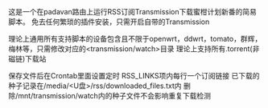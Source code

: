 这是一个在padavan路由上运行RSS订阅Transmission下载蜜柑计划新番的简易脚本。
免去任何繁琐的插件安装，只需开启自带的Transmission

理论上通用所有支持脚本的设备包含且不限于openwrt，ddwrt，tomato，群辉，梅林等，只需修改对应的<transmission/watch>目录
理论上支持所有.torrent(非磁链)下载站

保存文件后在Crontab里面设置定时
RSS_LINKS项内每行一个订阅链接
已下载的种子记录在/media/<U盘>/rss/downloaded_files.txt内
删除/mnt/transmission/watch内的种子文件不会影响重复下载检测
